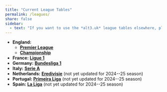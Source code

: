 ```yaml
---
title: "Current League Tables"
permalink: /leagues/
share: false
sidebar:
  - text: "If you want to use the *alt3.uk* league tables elsewhere, please be sure to read the [License and Disclaimer](/about/license) page first."
---
```


- **England:** 
  - [**Premier League**](england-premier-league) 
  - [**Championship**](england-championship)
- **France:** [**Ligue 1**](france-ligue-1)
- **Germany:** [**Bundesliga 1**](germany-bundesliga-1)
- **Italy:** [**Serie A**](italy-serie-a)
- **Netherlands:** [**Eredivisie**](netherlands-eredivisie) (not yet updated for 2024--25 season)
- **Portugal:** [**Primeira Liga**](portugal-primeira-liga) (not yet updated for 2024--25 season)
- **Spain:** [**La Liga**](spain-la-liga-primera) (not yet updated for 2024--25 season)

<!-- This is an initial list of the league tables that we aim to provide and keep up to date.  It is subject to change in the future. -->






